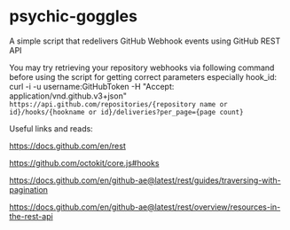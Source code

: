 # psychic-goggles

A simple script that redelivers GitHub Webhook events using GitHub REST API

You may try retrieving your repository webhooks via following command before using the script for getting correct parameters especially hook_id:
curl -i -u username:GitHubToken -H "Accept: application/vnd.github.v3+json" `https://api.github.com/repositories/{repository name or id}/hooks/{hookname or id}/deliveries?per_page={page count}`

Useful links and reads:

https://docs.github.com/en/rest

https://github.com/octokit/core.js#hooks

https://docs.github.com/en/github-ae@latest/rest/guides/traversing-with-pagination

https://docs.github.com/en/github-ae@latest/rest/overview/resources-in-the-rest-api